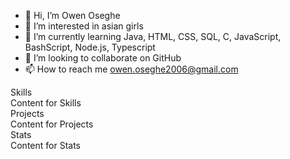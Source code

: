 <!DOCTYPE html>
<html>
<head>
  <meta charset="UTF-8">
  <link rel="stylesheet" href="style.css">
</head>
<body>

- 👋 Hi, I’m Owen Oseghe
- 👀 I’m interested in asian girls
- 🌱 I’m currently learning Java, HTML, CSS, SQL, C, JavaScript, BashScript, Node.js, Typescript
- 💞️ I’m looking to collaborate on GitHub
- 📫 How to reach me owen.oseghe2006@gmail.com

<p>
  <div class="book">
    <div class="book">
  <div class="cover"></div>
  <div class="bookmarks">
    <div class="bookmark">
      <span class="bookmark-text">Skills</span>
      <div class="bookmark-content">Content for Skills</div>
    </div>
    <div class="bookmark">
      <span class="bookmark-text">Projects</span>
      <div class="bookmark-content">Content for Projects</div>
    </div>
    <div class="bookmark">
      <span class="bookmark-text">Stats</span>
      <div class="bookmark-content">Content for Stats</div>
    </div>
  </div>
</div>
  </div>
</body>
</html>
</p>

<!---
OwenOseghe/OwenOseghe is a ✨ special ✨ repository because its very very very very very unique`README.md` (this file) appears on your GitHub profile.
You can click the Preview link to take a look at your changes.
--->
